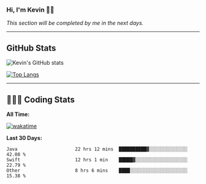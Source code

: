 ### Hi, I'm Kevin 👋🏻

_This section will be completed by me in the next days._


--- 
## GitHub Stats
![Kevin's GitHub stats](https://github-readme-stats.vercel.app/api?username=kevin-kraus&show_icons=true&theme=dark)

[![Top Langs](https://github-readme-stats.vercel.app/api/top-langs/?username=kevin-kraus&layout=compact&theme=dark)]()

---
## 🧑🏻‍💻 Coding Stats

**All Time:**

[![wakatime](https://wakatime.com/badge/user/2ee1869b-72a2-4c21-b5f7-e95432f5a1cf.svg?style=flat)](https://wakatime.com/@2ee1869b-72a2-4c21-b5f7-e95432f5a1cf)

**Last 30 Days:**

<!--START_SECTION:waka-->

```text
Java                     22 hrs 12 mins  ██████████▓░░░░░░░░░░░░░░   42.08 %
Swift                    12 hrs 1 min    █████▓░░░░░░░░░░░░░░░░░░░   22.79 %
Other                    8 hrs 6 mins    ████░░░░░░░░░░░░░░░░░░░░░   15.38 %
```

<!--END_SECTION:waka-->
